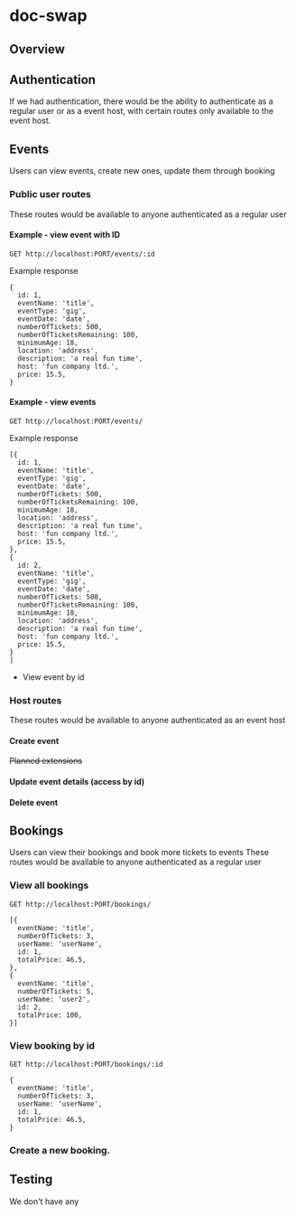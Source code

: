 # doc-swap

## Overview
## Authentication
If we had authentication, there would be the ability to authenticate as a regular user or as a event host, with certain routes only available to the event host.
## Events
Users can view events, create new ones, update them through booking
### Public user routes
These routes would be available to anyone authenticated as a regular user
#### Example - view event with ID 
`GET http://localhost:PORT/events/:id`

Example response
```
{
  id: 1,
  eventName: 'title',
  eventType: 'gig',
  eventDate: 'date',
  numberOfTickets: 500,
  numberOfTicketsRemaining: 100,
  minimumAge: 18,
  location: 'address',
  description: 'a real fun time',
  host: 'fun company ltd.',
  price: 15.5,
}
```
#### Example - view events 
`GET http://localhost:PORT/events/`

Example response
```
[{
  id: 1,
  eventName: 'title',
  eventType: 'gig',
  eventDate: 'date',
  numberOfTickets: 500,
  numberOfTicketsRemaining: 100,
  minimumAge: 18,
  location: 'address',
  description: 'a real fun time',
  host: 'fun company ltd.',
  price: 15.5,
},
{
  id: 2,
  eventName: 'title',
  eventType: 'gig',
  eventDate: 'date',
  numberOfTickets: 500,
  numberOfTicketsRemaining: 100,
  minimumAge: 18,
  location: 'address',
  description: 'a real fun time',
  host: 'fun company ltd.',
  price: 15.5,
}
]
```

- View event by id
### Host routes
These routes would be available to anyone authenticated as an event host
#### Create event
~~Planned extensions~~
#### Update event details (access by id)
#### Delete event
## Bookings
Users can view their bookings and book more tickets to events
These routes would be available to anyone authenticated as a regular user
### View all bookings
`GET http://localhost:PORT/bookings/`
```
[{
  eventName: 'title',
  numberOfTickets: 3,
  userName: 'userName',
  id: 1,
  totalPrice: 46.5,
},
{
  eventName: 'title',
  numberOfTickets: 5,
  userName: 'user2',
  id: 2,
  totalPrice: 100,
}]
```
### View booking by id
`GET http://localhost:PORT/bookings/:id`
```
{
  eventName: 'title',
  numberOfTickets: 3,
  userName: 'userName',
  id: 1,
  totalPrice: 46.5,
}
```
### Create a new booking.
## Testing
We don't have any
